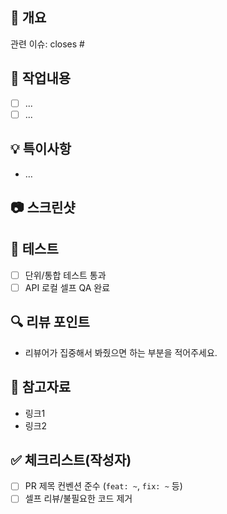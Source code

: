 <!-- 필요 없는 섹션은 자유롭게 지워도 됩니다 -->

## 👋 개요
관련 이슈: closes #

## 🧩 작업내용
- [ ] ...
- [ ] ...

## 💡 특이사항
- …

## 📷 스크린샷

## 🧪 테스트
- [ ] 단위/통합 테스트 통과
- [ ] API 로컬 셀프 QA 완료

## 🔍 리뷰 포인트
- 리뷰어가 집중해서 봐줬으면 하는 부분을 적어주세요.

## 🔗 참고자료
- 링크1
- 링크2

## ✅ 체크리스트(작성자)
- [ ] PR 제목 컨벤션 준수 (`feat: ~`, `fix: ~` 등)
- [ ] 셀프 리뷰/불필요한 코드 제거
